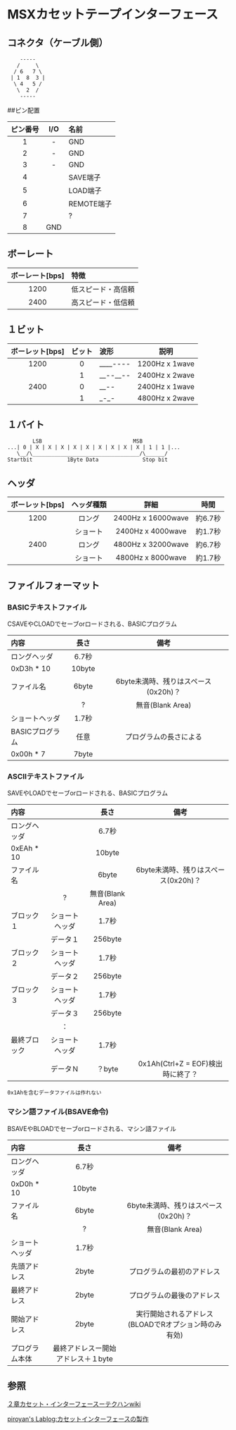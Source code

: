 # MSXカセットテープインターフェース
## コネクタ（ケーブル側）
```
    -----
   /     \
  / 6   7 \
 | 1  8  3 |
  \ 4   5 /
   \  2  /
    -----
```
##ピン配置

|ピン番号|I/O|名前|
|:-:|:-:|:--|
|1|-|GND|
|2|-|GND
|3|-|GND|
|4||SAVE端子|
|5||LOAD端子|
|6||REMOTE端子|
|7||?|
|8|GND|

## ボーレート
|ボーレート[bps]|特徴|
|:-:|:--|
|1200|低スピード・高信頼|
|2400|高スピード・低信頼|

## １ビット
|ボーレット[bps]|ビット|波形|説明|
|:-:|:-:|:-|:-:|
|1200|0|\_\_\_\_----|1200Hz x 1wave|
||1|\_\_--\_\_--|2400Hz x 2wave|
|2400|0|\_\_--|2400Hz x 1wave|
||1|\_-\_-|4800Hz x 2wave|

## １バイト
```
        LSB                             MSB
...| 0 | X | X | X | X | X | X | X | X | X | 1 | 1 |...
   \__/\__________________________________/\______/
Startbit           1Byte Data              Stop bit
```

## ヘッダ
|ボーレット[bps]|ヘッダ種類|詳細|時間|
|:-:|:-:|:-:|:-:|
|1200|ロング|2400Hz x 16000wave|約6.7秒|
||ショート|2400Hz x 4000wave|約1.7秒|
|2400|ロング|4800Hz x 32000wave|約6.7秒|
||ショート|4800Hz x 8000wave|約1.7秒|

## ファイルフォーマット
### BASICテキストファイル
CSAVEやCLOADでセーブorロードされる、BASICプログラム

|内容|長さ|備考|
|:-|:-:|:-:|
|ロングヘッダ|6.7秒||
|0xD3h * 10|10byte||
|ファイル名|6byte|6byte未満時、残りはスペース(0x20h)？|
||?|無音(Blank Area)|
|ショートヘッダ|1.7秒||
|BASICプログラム|任意|プログラムの長さによる|
|0x00h * 7|7byte||

### ASCIIテキストファイル
SAVEやLOADでセーブorロードされる、BASICプログラム

|内容||長さ|備考|
|:-|:-:|:-:|:-:|
|ロングヘッダ||6.7秒||
|0xEAh * 10||10byte||
|ファイル名||6byte|6byte未満時、残りはスペース(0x20h)？|
||?|無音(Blank Area)|
|ブロック１|ショートヘッダ|1.7秒||
||データ１|256byte||
|ブロック２|ショートヘッダ|1.7秒||
||データ２|256byte||
|ブロック３|ショートヘッダ|1.7秒||
||データ３|256byte||
||：|||
|最終ブロック|ショートヘッダ|1.7秒||
||データＮ|？byte|0x1Ah(Ctrl+Z = EOF)検出時に終了？|

```
0x1Ahを含むデータファイルは作れない
```

### マシン語ファイル(BSAVE命令)
BSAVEやBLOADでセーブorロードされる、マシン語ファイル

|内容|長さ|備考|
|:-|:-:|:-:|
|ロングヘッダ|6.7秒||
|0xD0h * 10|10byte||
|ファイル名|6byte|6byte未満時、残りはスペース(0x20h)？|
||?|無音(Blank Area)|
|ショートヘッダ|1.7秒||
|先頭アドレス|2byte|プログラムの最初のアドレス|
|最終アドレス|2byte|プログラムの最後のアドレス|
|開始アドレス|2byte|実行開始されるアドレス(BLOADでRオプション時のみ有効)|
|プログラム本体|最終アドレスー開始アドレス＋１byte||

## 参照

[２章カセット・インターフェースーテクハンwiki](http://ngs.no.coocan.jp/doc/wiki.cgi/TechHan?page=2%BE%CF+%A5%AB%A5%BB%A5%C3%A5%C8%8E%A5%A5%A4%A5%F3%A5%BF%A1%BC%A5%D5%A5%A7%A5%A4%A5%B9)

[piroyan's Lablog:カセットインターフェースの製作](http://lablog.piroyan.com/index.php?e=24)
